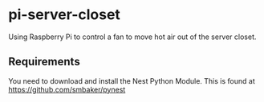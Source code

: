 pi-server-closet
================

Using Raspberry Pi to control a fan to move hot air out of the server closet.

## Requirements

You need to download and install the Nest Python Module. This is found at https://github.com/smbaker/pynest


